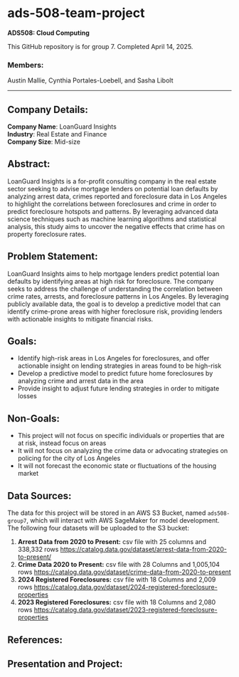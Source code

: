# ads-508-team-project

**ADS508: Cloud Computing**

This GitHub repository is for group 7. Completed April 14, 2025.

### Members:
Austin Mallie, Cynthia Portales-Loebell, and Sasha Libolt

---

## Company Details:

**Company Name**: LoanGuard Insights  
**Industry**: Real Estate and Finance  
**Company Size**: Mid-size

## Abstract:
LoanGuard Insights is a for-profit consulting company in the real estate sector seeking to advise mortgage lenders on potential loan defaults by analyzing arrest data, crimes reported and foreclosure data in Los Angeles to highlight the correlations between foreclosures and crime in order to predict foreclosure hotspots and patterns. By leveraging advanced data science techniques such as machine learning algorithms and statistical analysis, this study aims to uncover the negative effects that crime has on property foreclosure rates. 

## Problem Statement:
LoanGuard Insights aims to help mortgage lenders predict potential loan defaults by identifying areas at high risk for foreclosure. The company seeks to address the challenge of understanding the correlation between crime rates, arrests, and foreclosure patterns in Los Angeles. By leveraging publicly available data, the goal is to develop a predictive model that can identify crime-prone areas with higher foreclosure risk, providing lenders with actionable insights to mitigate financial risks.

## Goals:
- Identify high-risk areas in Los Angeles for foreclosures, and offer actionable insight on lending strategies in areas found to be high-risk
- Develop a predictive model to predict future home foreclosures by analyzing crime and arrest data in the area
- Provide insight to adjust future lending strategies in order to mitigate losses

## Non-Goals:
- This project will not focus on specific individuals or properties that are at risk, instead focus on areas
- It will not focus on analyzing the crime data or advocating strategies on policing for the city of Los Angeles
- It will not forecast the economic state or fluctuations of the housing market

## Data Sources:
The data for this project will be stored in an AWS S3 Bucket, named `ads508-group7`, which will interact with AWS SageMaker for model development. The following four datasets will be uploaded to the S3 bucket:

1. **Arrest Data from 2020 to Present:**
csv file with 25 columns and 338,332 rows
https://catalog.data.gov/dataset/arrest-data-from-2020-to-present/
3. **Crime Data 2020 to Present:**
csv file with 28 Columns and 1,005,104 rows
https://catalog.data.gov/dataset/crime-data-from-2020-to-present
5. **2024 Registered Foreclosures:**
csv file with 18 Columns and 2,009 rows
https://catalog.data.gov/dataset/2024-registered-foreclosure-properties
7. **2023 Registered Foreclosures:**
csv file with 18 Columns and 2,080 rows
https://catalog.data.gov/dataset/2023-registered-foreclosure-properties

## References:

## Presentation and Project:
